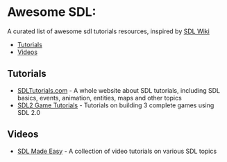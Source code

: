 # Awesome SDL:
A curated list of awesome sdl tutorials resources, inspired by [SDL Wiki](https://wiki.libsdl.org/SDL2/Tutorials)

- [Tutorials](#Tutorials)
- [Videos](#Videos)


## Tutorials
- [SDLTutorials.com](http://www.sdltutorials.com/) - A whole website about SDL tutorials, including SDL basics, events, animation, entities, maps and other topics
- [SDL2 Game Tutorials](https://www.parallelrealities.co.uk/tutorials/) - Tutorials on building 3 complete games using SDL 2.0

## Videos

- [SDL Made Easy](https://www.youtube.com/playlist?list=PLHJE4y54mpC5_eEz9gCqIkNpU-n_2eyNt) - A collection of video tutorials on various SDL topics
